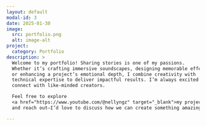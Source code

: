 ```yaml
---
layout: default
modal-id: 3
date: 2025-01-30
image:
  src: portfolio.png
  alt: image-alt
project:
  category: Portfolio
description: >
  Welcome to my portfolio! Sharing stories is one of my passions. 
  Whether it’s crafting immersive soundscapes, designing memorable effects, 
  or enhancing a project’s emotional depth, I combine creativity with 
  technical expertise to deliver impactful results. I’m always excited to 
  connect with like-minded creators. 

  Feel free to explore 
  <a href="https://www.youtube.com/@nellyngz" target="_blank">my projects</a> 
  and reach out—I’d love to discuss how we can create something amazing together!

---
```


